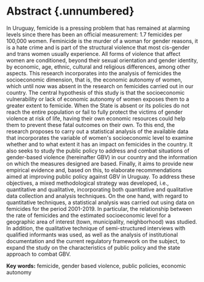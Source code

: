 # Abstract {.unnumbered}


In Uruguay, femicide is a pressing problem that has remained at alarming levels since there has been an official measurement: 1.7 femicides per 100,000 women. Feminicide is the murder of a woman for gender reasons, it is a hate crime and is part of the structural violence that most cis-gender and trans women usually experience. All forms of violence that affect women are conditioned, beyond their sexual orientation and gender identity, by economic, age, ethnic, cultural and religious differences, among other aspects. This research incorporates into the analysis of femicides the socioeconomic dimension, that is, the economic autonomy of women, which until now was absent in the research on femicides carried out in our country. The central hypothesis of this study is that the socioeconomic vulnerability or lack of economic autonomy of women exposes them to a greater extent to femicide. When the State is absent or its policies do not reach the entire population or fail to fully protect the victims of gender violence at risk of life, having their own economic resources could help them to prevent these fatal outcomes on their own. To this end, the research proposes to carry out a statistical analysis of the available data that incorporates the variable of women's socioeconomic level to examine whether and to what extent it has an impact on femicides in the country. It also seeks to study the public policy to address and combat situations of gender-based violence (hereinafter GBV) in our country and the information on which the measures designed are based. Finally, it aims to provide new empirical evidence and, based on this, to elaborate recommendations aimed at improving public policy against GBV in Uruguay. To address these objectives, a mixed methodological strategy was developed, i.e., quantitative and qualitative, incorporating both quantitative and qualitative data collection and analysis techniques. On the one hand, with regard to quantitative techniques, a statistical analysis was carried out using data on femicides for the period 2001-2019. In particular, the relationship between the rate of femicides and the estimated socioeconomic level for a geographic area of interest (town, municipality, neighborhood) was studied. In addition, the qualitative technique of semi-structured interviews with qualified informants was used, as well as the analysis of institutional documentation and the current regulatory framework on the subject, to expand the study on the characteristics of public policy and the state approach to combat GBV.



**Key words:** femicide, gender based violence, public policies, economic autonomy
